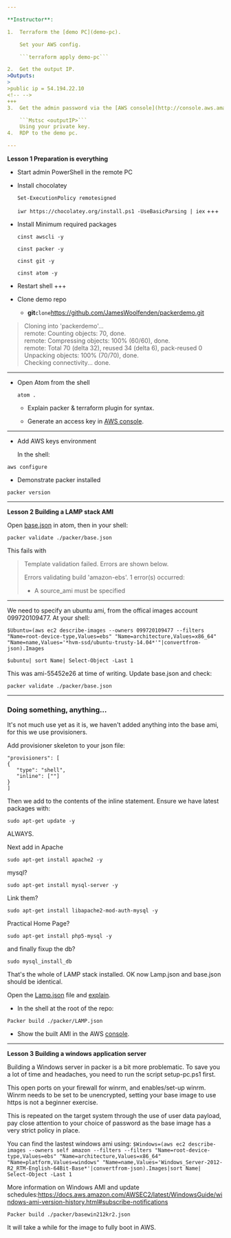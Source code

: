 ```yaml
---

**Instructor**:

1.  Terraform the [demo PC](demo-pc).

    Set your AWS config.

    ```terraform apply demo-pc```

2.  Get the output IP.
>Outputs:
>
>public ip = 54.194.22.10
<!-- -->
+++
3.  Get the admin password via the [AWS console](http://console.aws.amazon.com).

    ```Mstsc <outputIP>```
    Using your private key.
4.  RDP to the demo pc.

---
```


**Lesson 1 Preparation is everything**

-   Start admin PowerShell in the remote PC

-   Install chocolatey

    ```Set-ExecutionPolicy remotesigned```

    ```iwr https://chocolatey.org/install.ps1 -UseBasicParsing | iex```
+++
-   Install Minimum required packages

    ```cinst awscli -y```

    ```cinst packer -y```

    ```cinst git -y```

    ```cinst atom -y```

-   Restart shell
+++
-   Clone demo repo

    -   **git**` clone `<https://github.com/JamesWoolfenden/packerdemo.git>

>   Cloning into 'packerdemo'...  
    remote: Counting objects: 70, done.  
    remote: Compressing objects: 100% (60/60), done.  
    remote: Total 70 (delta 32), reused 34 (delta 6), pack-reused 0  
    Unpacking objects: 100% (70/70), done.  
    Checking connectivity... done.  

---

-   Open Atom from the shell

     ```atom .```

    -   Explain packer & terraform plugin for syntax.

    -   Generate an access key in [AWS console](http://console.aws.amazon.com).

<!-- -->

---
-   Add AWS keys environment

    In the shell:

   ```aws configure```

-   Demonstrate packer installed

   ```packer version```

---
**Lesson 2 Building a LAMP stack AMI**

Open [base.json](packer/base.json) in atom, then in your shell:

```packer validate ./packer/base.json```

This fails with
>    Template validation failed. Errors are shown below.
>    
>    Errors validating build 'amazon-ebs'. 1 error(s) occurred:
>    
>    * A source_ami must be specified

---
We need to specify an ubuntu ami, from the offical images account 099720109477. At your shell:

```$Ubuntu=(aws ec2 describe-images --owners 099720109477 --filters "Name=root-device-type,Values=ebs" "Name=architecture,Values=x86_64" "Name=name,Values='*hvm-ssd/ubuntu-trusty-14.04*'"|convertfrom-json).Images```

```$ubuntu| sort Name| Select-Object -Last 1```

This was ami-55452e26 at time of writing. Update base.json and check:

```packer validate ./packer/base.json```

---
### Doing something, anything...

It's not much use yet as it is, we haven't added anything into the base ami, for this we use provisioners.

Add provisioner skeleton to your json file:

    "provisioners": [
    {
       "type": "shell",
       "inline": [""]
    }
    ]

Then we add to the contents of the inline statement. Ensure we have latest packages with:    

```sudo apt-get update -y```

ALWAYS.

Next add in Apache

```sudo apt-get install apache2 -y```

mysql?

```sudo apt-get install mysql-server -y```

Link them?

```sudo apt-get install libapache2-mod-auth-mysql -y```

Practical Home Page?

```sudo apt-get install php5-mysql -y```

and finally fixup the db?

```sudo mysql_install_db  ```  

That's the whole of LAMP stack installed. OK now Lamp.json and base.json should be identical.

Open the [Lamp.json](packer/LAMP.json) file and [explain](Packer.md).

-   In the shell at the root of the repo:

   ```Packer build ./packer/LAMP.json```

-   Show the built AMI in the AWS [console](https://console.aws.amazon.com/console/home).

---

**Lesson 3 Building a windows application server**

Building a Windows server in packer is a bit more problematic.
To save you a lot of time and headaches, you need to run the script setup-pc.ps1 first.

This open ports on your firewall for winrm, and enables/set-up winrm.
Winrm  needs to be set to be unencrypted, setting your base image to use https is not a beginner exercise.

This is repeated on the target system through the use of user data payload, pay close attention to your choice of password as the base image has a very strict policy in place.  

You can find the lastest windows ami using:
   ```$Windows=(aws ec2 describe-images --owners self amazon --filters --filters "Name=root-device-type,Values=ebs" "Name=architecture,Values=x86_64" "Name=platform,Values=windows" "Name=name,Values='Windows_Server-2012-R2_RTM-English-64Bit-Base*'|convertfrom-json).Images|sort Name| Select-Object -Last 1```

More information on Windows AMI and update schedules:https://docs.aws.amazon.com/AWSEC2/latest/WindowsGuide/windows-ami-version-history.html#subscribe-notifications

   ```Packer build ./packer/basewin212kr2.json```

It will take a while for the image to fully boot in AWS.
